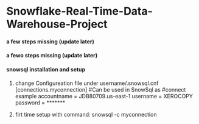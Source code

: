 # Snowflake-Real-Time-Data-Warehouse-Project



#### a few steps missing (update later) 

#### a fewo steps missing (update later)



#### snowsql installation and setup


1. change Configureation file under username/.snowsql.cnf
[connections.myconnection]
#Can be used in SnowSql as #connect example
accountname = JDB80709.us-east-1
username = XEROCOPY
password = *******

2. firt time setup with command:
snowsql -c myconnection
